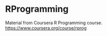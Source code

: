 RProgramming
============

Material from Coursera R Programming course.  https://www.coursera.org/course/rprog
